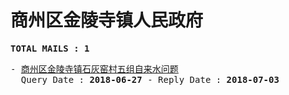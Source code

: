 # 商州区金陵寺镇人民政府
<pre><b>TOTAL MAILS : 1</b></pre>
<pre>
- <a href="../../categories/mails/4789.md">商州区金陵寺镇石灰窑村五组自来水问题</a><br/>  Query Date : <b>2018-06-27</b> - Reply Date : <b>2018-07-03</b>
</pre>
